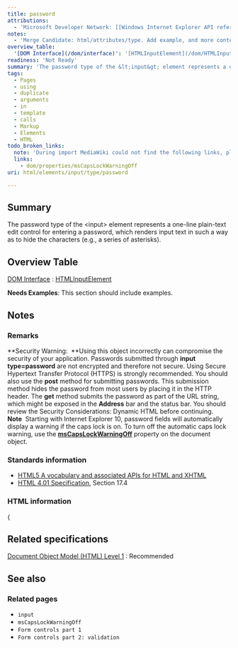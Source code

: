 ```yaml
---
title: password
attributions:
  - 'Microsoft Developer Network: [[Windows Internet Explorer API reference](http://msdn.microsoft.com/en-us/library/ie/hh828809%28v=vs.85%29.aspx) Article]'
notes:
  - 'Merge Candidate: html/attributes/type. Add example, and more contents.'
overview_table:
  '[DOM Interface](/dom/interface)': '[HTMLInputElement](/dom/HTMLInputElement)'
readiness: 'Not Ready'
summary: 'The password type of the &lt;input&gt; element represents a one-line plain-text edit control for entering a password, which renders input text in such a way as to hide the characters (e.g., a series of asterisks).'
tags:
  - Pages
  - using
  - duplicate
  - arguments
  - in
  - template
  - calls
  - Markup
  - Elements
  - HTML
todo_broken_links:
  note: 'During import MediaWiki could not find the following links, please fix and adjust this list.'
  links:
    - dom/properties/msCapsLockWarningOff
uri: html/elements/input/type/password

---
```

## Summary

The password type of the &lt;input&gt; element represents a one-line plain-text edit control for entering a password, which renders input text in such a way as to hide the characters (e.g., a series of asterisks).

## Overview Table

[DOM Interface](/dom/interface)
:   [HTMLInputElement](/dom/HTMLInputElement)

**Needs Examples**: This section should include examples.

## Notes

### Remarks

**Security Warning:  **Using this object incorrectly can compromise the security of your application. Passwords submitted through **input type=password** are not encrypted and therefore not secure. Using Secure Hypertext Transfer Protocol (HTTPS) is strongly recommended. You should also use the **post** method for submitting passwords. This submission method hides the password from most users by placing it in the HTTP header. The **get** method submits the password as part of the URL string, which might be exposed in the **Address** bar and the status bar. You should review the Security Considerations: Dynamic HTML before continuing. **Note**  Starting with Internet Explorer 10, password fields will automatically display a warning if the caps lock is on. To turn off the automatic caps lock warning, use the [**msCapsLockWarningOff**](/w/index.php?title=dom/properties/msCapsLockWarningOff&action=edit&redlink=1) property on the document object.

### Standards information

-   [HTML5 A vocabulary and associated APIs for HTML and XHTML](http://go.microsoft.com/fwlink/p/?linkid=221374)
-   [HTML 4.01 Specification](http://go.microsoft.com/fwlink/p/?linkid=25320), Section 17.4

### HTML information

{

## Related specifications

[Document Object Model (HTML) Level 1](http://www.w3.org/TR/REC-html40/interact/forms.html#adef-type-INPUT)
:   Recommended

## See also

### Related pages

-   `input`
-   `msCapsLockWarningOff`
-   `Form controls part 1`
-   `Form controls part 2: validation`
